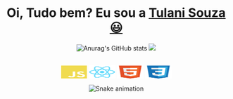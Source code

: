 <div align="center">
  <h1 align="center">
    Oi, Tudo bem? Eu sou a <a href="https://www.linkedin.com/in/tulani-souza-07b0a6103/">Tulani Souza 😃️</a> 
  </h1>

   ![Anurag's GitHub stats](https://github-readme-stats.vercel.app/api?username=tulanisouza&show_icons=true&theme=transparent)
  <img height="145em" src="https://github-readme-stats.vercel.app/api/top-langs/?username=tulanisouza&layout=compact&langs_count=7&theme=radical"/> 
</div>
<br>
 
<div align="center">
  <img align="center" alt="Js" height="30" width="60" src="https://raw.githubusercontent.com/devicons/devicon/master/icons/javascript/javascript-plain.svg">
  <img align="center" alt="React" height="30" width="60" src="https://raw.githubusercontent.com/devicons/devicon/master/icons/react/react-original.svg">
  <img align="center" alt="HTML" height="30" width="60" src="https://raw.githubusercontent.com/devicons/devicon/master/icons/html5/html5-original.svg">
  <img align="center" alt="CSS" height="30" width="60" src="https://raw.githubusercontent.com/devicons/devicon/master/icons/css3/css3-original.svg">
</div>

 <div align="center">

   ![Snake animation](https://github.com/tulanisouza/tulanisouza/blob/output/github-contribution-grid-snake.svg)
  
 </div>
